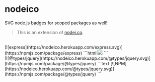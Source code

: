 # nodeico

SVG node.js badges for scoped packages as well!
> This is an extension of [nodei.co].

<br>
[![express](https://nodeico.herokuapp.com/express.svg)](https://npmjs.com/package/express)
```html
<a href="https://npmjs.com/package/express"><img src="https://nodeico.herokuapp.com/express.svg"></a>
```

<br>
[![@types/jquery](https://nodeico.herokuapp.com/@types/jquery.svg)](https://npmjs.com/package/@types/jquery)
```text
[![NPM](https://nodeico.herokuapp.com/@types/jquery.svg)](https://npmjs.com/package/@types/jquery)
```


[nodei.co]: https://github.com/rvagg/nodei.co
